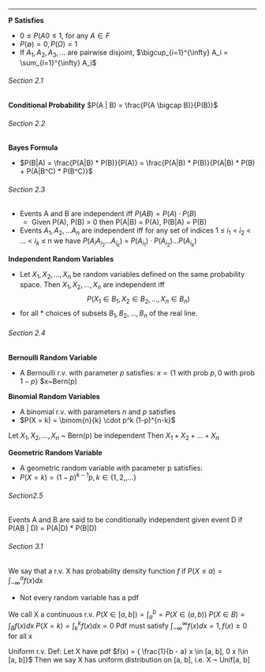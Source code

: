 ***
**P Satisfies**
* $0 \le P(A0 \le 1$, for any $A \in F$ 
* $P(\emptyset) = 0, P(\Omega) = 1$
* If $A_1, A_2, A_3, ...$ are pairwise disjoint, $\bigcup_{i=1}^{\infty} A_i = \sum_{i=1}^{\infty} A_i$

###### Section 2.1
**Conditional Probability**
$P(A | B) = \frac{P(A \bigcap B)}{P(B)}$

###### Section 2.2
**Bayes Formula**
* $P(B|A) = \frac{P(A|B) * P(B)}{P(A)} = \frac{P(A|B) * P(B)}{P(A|B) * P(B) + P(A|B^C) * P(B^C)}$

###### Section 2.3
* Events A and B are independent iff $P(AB) = P(A) \cdot P(B)$
	* Given P(A), P(B) $\gt$ 0 then P(A|B) = P(A), P(B|A) = P(B)
* Events $A_1, A_2, \dots A_n$ are independent iff for any set of indices 1 ≤ $i_1$ < $i_2$ < ... < $i_k$ ≤ n we have $P(A_i A_{i_2} \dots A_{i_k})$ = ${P(A_{i_1}) \cdot P(A_{i_2}) \dots P(A_{i_k})}$

**Independent Random Variables**
* Let $X_1, X_2, \dots, X_n$ be random variables defined on the same probability space. Then $X_1, X_2, \dots, X_n$ are independent iff $$P(X_1 \in B_1, X_2 \in B_2,\dots, X_n \in B_n)$$
* for all * choices of subsets $B_1, B_2, \dots, B_n$ of the real line.

###### Section 2.4
**Bernoulli Random Variable**
* A Bernoulli r.v. with parameter $p$ satisfies:
$x = \{1$ with prob $p, 0$ with prob $1-p\}$
$x~Bern(p)

**Binomial Random Variables**
* A binomial r.v. with parameters $n$ and $p$ satisfies
* $P(X = k) = \binom{n}{k} \cdot p^k (1-p)^{n-k}$

 Let $X_1, X_2, \dots, X_n$ ~ Bern(p) be independent
 Then $X_1 + X_2 + \dots +X_n$ 

**Geometric Random Variable**
* A geometric random variable with parameter p satisfies:
* $P(X = k) = (1-p)^{k-1}p, k \in \{1, 2,, \dots\}$


###### Section2.5
Events A and B are said to be conditionally independent given event D if P(AB | D) = P(A|D) * P(B|D)

 ###### Section 3.1
 We say that a r.v. X has probability density function $f$ if $P(X \le a) = \int_{-\infty}^{a}f(x)dx$
 * Not every random variable has a pdf

We call X a continuous r.v.
$P(X \in [a, b]) = \int_{a}^{b} = P(X \in(a,b))$
$P(X \in B) = \int_{B} f(x)dx$
$P(X = k) = \int_{k}^{k} f(x)dx = 0$
Pdf must satisfy $\int_{-\infty}^{\infty} f(x)dx = 1, f(x) \ge 0$ for all x

Uniform r.v.
Def: Let X have pdf $f(x) = { \frac{1}{b - a} x \in [a, b], 0 x !\in [a, b]}$
Then we say X has uniform distribution on [a, b], i.e. X ~ Unif[a, b]








